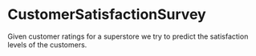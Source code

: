 # CustomerSatisfactionSurvey
Given customer ratings for a superstore we try to predict the satisfaction levels of the customers.
